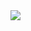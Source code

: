 <div> 
  <a href="https://youtu.be/LoXgNsDZRuc?t=31" target="_blank"><img src="https://jvsdo.com/world.jpeg" target="_blank"></a>
</div>
